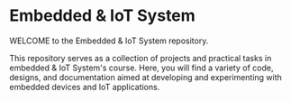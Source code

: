 # Embedded & IoT System

WELCOME to the Embedded & IoT System repository. 

This repository serves as a collection of projects and practical tasks in embedded & IoT System's course. 
Here, you will find a variety of code, designs, and documentation aimed at developing and experimenting with embedded devices and IoT applications.
